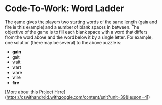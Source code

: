 # Code-To-Work: Word Ladder

The game gives the players two starting words of the same length (gain and fire in this example) and a number of blank spaces in between. The objective of the game is to fill each blank space with a word that differs from the word above and the word below it by a single letter. For example, one solution (there may be several) to the above puzzle is:

+ **gain**
+ gait
+ wait
+ wart
+ ware
+ wire
+ **fire**

[More about this Project Here] (https://cswithandroid.withgoogle.com/content/unit?unit=39&lesson=41)
